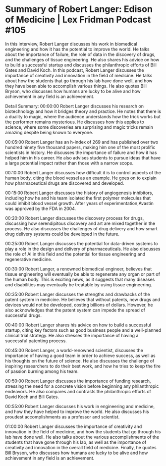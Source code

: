 # Summary of Robert Langer: Edison of Medicine | Lex Fridman Podcast #105

In this interview, Robert Langer discusses his work in biomedical engineering and how it has the potential to improve the world. He talks about the importance of failure, the role of data in the discovery of drugs, and the challenges of tissue engineering. He also shares his advice on how to build a successful startup and discusses the philanthropic efforts of Bill Gates and David Koch.
In this podcast, Robert Langer discusses the importance of creativity and innovation in the field of medicine. He talks about how the students that go through his lab have done well, and how they have been able to accomplish various things. He also quotes Bill Bryson, who discusses how humans are lucky to be alive and how achievement in any field is an achievement.

Detail Summary: 
00:00:00
Robert Langer discusses his research on biotechnology and how it bridges theory and practice. He notes that there is a duality to magic, where the audience understands how the trick works but the performer remains mysterious. He discusses how this applies to science, where some discoveries are surprising and magic tricks remain amazing despite being known to everyone.

00:05:00
Robert Langer has an h-index of 269 and has published over two hundred ninety five thousand papers, making him one of the most prolific scientists in history. He discusses the importance of failure and how it has helped him in his career. He also advises students to pursue ideas that have a large potential impact rather than those with a narrow scope.

00:10:00
Robert Langer discusses how difficult it is to control aspects of the human body, citing the blood vessel as an example. He goes on to explain how pharmaceutical drugs are discovered and developed.

00:15:00
Robert Langer discusses the history of angiogenesis inhibitors, including how he and his team isolated the first polymer molecules that could inhibit blood vessel growth. After years of experimentation,Avastin was approved by the FDA in 2004.

00:20:00
Robert Langer discusses the discovery process for drugs, discussing how serendipitous discovery and art are mixed together in the process. He also discusses the challenges of drug delivery and how smart drug delivery systems could be developed in the future.

00:25:00
Robert Langer discusses the potential for data-driven systems to play a role in the design and delivery of pharmaceuticals. He also discusses the role of AI in this field and the potential for tissue engineering and regenerative medicine.

00:30:00
Robert Langer, a renowned biomedical engineer, believes that tissue engineering will eventually be able to regenerate any organ or part of the human body. This is exciting news, as it suggests that many diseases and disabilities may eventually be treatable by using tissue engineering.

00:35:00
Robert Langer discusses the strengths and drawbacks of the patent system in medicine. He believes that without patents, new drugs and devices would not be developed, costing billions of dollars. However, he also acknowledges that the patent system can impede the spread of successful drugs.

00:40:00
Robert Langer shares his advice on how to build a successful startup, citing key factors such as good business people and a well-planned clinical trial strategy. He also stresses the importance of having a successful patenting process.

00:45:00
Robert Langer, a world-renowned scientist, discusses the importance of having a good team in order to achieve success, as well as his thoughts on the future of science. He also discusses the challenge of inspiring researchers to do their best work, and how he tries to keep the fire of passion burning among his team.

00:50:00
Robert Langer discusses the importance of funding research, stressing the need for a concrete vision before beginning any philanthropic endeavors. He also compares and contrasts the philanthropic efforts of David Koch and Bill Gates.

00:55:00
Robert Langer discusses his work in engineering and medicine, and how they have helped to improve the world. He also discusses his proudest accomplishments as a professor and scientist.

01:00:00
Robert Langer discusses the importance of creativity and innovation in the field of medicine, and how the students that go through his lab have done well. He also talks about the various accomplishments of the students that have gone through his lab, as well as the importance of creativity and innovation in the overall field of medicine. Finally, he quotes Bill Bryson, who discusses how humans are lucky to be alive and how achievement in any field is an achievement.

